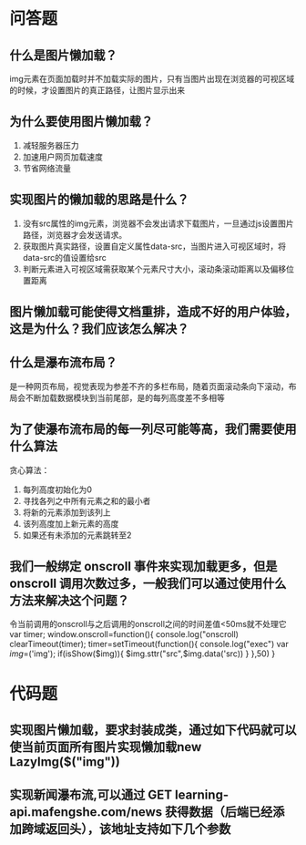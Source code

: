 # 问答题
## 什么是图片懒加载？
img元素在页面加载时并不加载实际的图片，只有当图片出现在浏览器的可视区域的时候，才设置图片的真正路径，让图片显示出来


## 为什么要使用图片懒加载？
1. 减轻服务器压力
2. 加速用户网页加载速度
3. 节省网络流量


## 实现图片的懒加载的思路是什么？
1. 没有src属性的img元素，浏览器不会发出请求下载图片，一旦通过js设置图片路径，浏览器才会发送请求。
2. 获取图片真实路径，设置自定义属性data-src，当图片进入可视区域时，将data-src的值设置给src
3. 判断元素进入可视区域需获取某个元素尺寸大小，滚动条滚动距离以及偏移位置距离


## 图片懒加载可能使得文档重排，造成不好的用户体验，这是为什么？我们应该怎么解决？




## 什么是瀑布流布局？
 是一种网页布局，视觉表现为参差不齐的多栏布局，随着页面滚动条向下滚动，布局会不断加载数据模块到当前尾部，是的每列高度差不多相等



## 为了使瀑布流布局的每一列尽可能等高，我们需要使用什么算法
贪心算法：
1. 每列高度初始化为0
2. 寻找各列之中所有元素之和的最小者
3. 将新的元素添加到该列上
4. 该列高度加上新元素的高度
5. 如果还有未添加的元素跳转至2
 



## 我们一般绑定 onscroll 事件来实现加载更多，但是 onscroll 调用次数过多，一般我们可以通过使用什么方法来解决这个问题？
令当前调用的onscroll与之后调用的onscroll之间的时间差值<50ms就不处理它
var timer;
window.onscroll=function(){
    console.log("onscroll)
    clearTimeout(timer);
    timer=setTimeout(function(){
        console.log("exec")
        var $img=$('img');
        if(isShow($img)){
            $img.sttr("src",$img.data('src))
        }
    },50)
}



# 代码题
## 实现图片懒加载，要求封装成类，通过如下代码就可以使当前页面所有图片实现懒加载new LazyImg($("img"))






## 实现新闻瀑布流,可以通过 GET learning-api.mafengshe.com/news 获得数据（后端已经添加跨域返回头），该地址支持如下几个参数